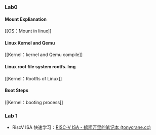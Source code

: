 ### Lab0
#### Mount Explianation
[[OS：Mount in linux]]
#### Linux Kernel and Qemu
[[Kernel：kernel and Qemu compile]]
#### Linux root file system rootfs. Img
[[Kernel：Rootfts of Linux]]
#### Boot Steps
[[Kernel：booting process]]


### Lab 1 
* RiscV ISA 快速学习：[RISC-V ISA - 鹤翔万里的笔记本 (tonycrane.cc)](https://note.tonycrane.cc/cs/pl/riscv/)



